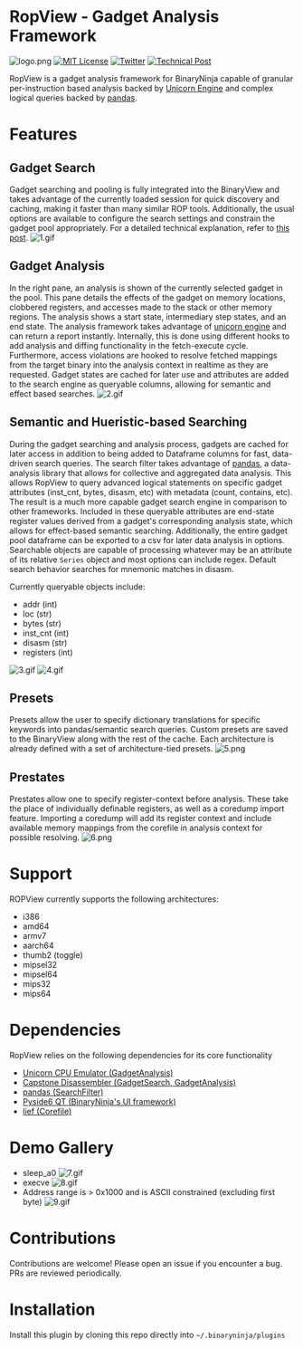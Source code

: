 # RopView - Gadget Analysis Framework
![logo.png](images/logo.png)
[![MIT License](https://img.shields.io/badge/license-MIT-blue.svg?style=flat)](http://choosealicense.com/licenses/mit/)  [![Twitter](https://img.shields.io/twitter/follow/elbee_ez)](https://x.com/elbee_ez) [![Technical Post](https://img.shields.io/badge/Blog%20post-details-blue)](https://faultpoint.com/post/2024-06-02-binja-plugin-ropview/)

RopView is a gadget analysis framework for BinaryNinja capable of granular per-instruction based analysis backed by [Unicorn Engine](https://www.unicorn-engine.org/) and complex logical queries backed by [pandas](https://pandas.pydata.org/).

# Features
## Gadget Search
Gadget searching and pooling is fully integrated into the BinaryView and takes advantage of the currently loaded session for quick discovery and caching, making it faster than many similar ROP tools. Additionally, the usual options are available to configure the search settings and constrain the gadget pool appropriately. For a detailed technical explanation, refer to [this post](https://faultpoint.com/post/2024-06-02-binja-plugin-ropview/).
![1.gif](images/1.gif)

## Gadget Analysis
In the right pane, an analysis is shown of the currently selected gadget in the pool. This pane details the effects of the gadget on memory locations, clobbered registers, and accesses made to the stack or other memory regions. The analysis shows a start state, intermediary step states, and an end state. The analysis framework takes advantage of [unicorn engine](https://www.unicorn-engine.org/) and can return a report instantly. Internally, this is done using different hooks to add analysis and diffing functionality in the fetch-execute cycle. Furthermore, access violations are hooked to resolve fetched mappings from the target binary into the analysis context in realtime as they are requested. Gadget states are cached for later use and attributes are added to the search engine as queryable columns, allowing for semantic and effect based searches.
![2.gif](images/2.gif)

## Semantic and Hueristic-based Searching
During the gadget searching and analysis process, gadgets are cached for later access in addition to being added to Dataframe columns for fast, data-driven search queries. The search filter takes advantage of [pandas](https://pandas.pydata.org/), a data-analysis library that allows for collective and aggregated data analysis. This allows RopView to query advanced logical statements on specific gadget attributes (inst_cnt, bytes, disasm, etc) with metadata (count, contains, etc). The result is a much more capable gadget search engine in comparison to other frameworks. Included in these queryable attributes are end-state register values derived from a gadget's corresponding analysis state, which allows for effect-based semantic searching. Additionally, the entire gadget pool dataframe can be exported to a csv for later data analysis in options. Searchable objects are capable of processing whatever may be an attribute of its relative `Series` object and most options can include regex. Default search behavior searches for mnemonic matches in disasm.

Currently queryable objects include:
- addr (int)
- loc (str)
- bytes (str)
- inst_cnt (int)
- disasm (str)
- registers (int)

![3.gif](images/3.gif)
![4.gif](images/4.gif)

## Presets
Presets allow the user to specify dictionary translations for specific keywords into pandas/semantic search queries. Custom presets are saved to the BinaryView along with the rest of the cache. Each architecture is already defined with a set of architecture-tied presets.
![5.png](images/5.png)

## Prestates
Prestates allow one to specify register-context before analysis. These take the place of individually definable registers, as well as a coredump import feature. Importing a coredump will add its register context and include available memory mappings from the corefile in analysis context for possible resolving.
![6.png](images/6.png)

# Support
ROPView currently supports the following architectures:
- i386
- amd64
- armv7
- aarch64
- thumb2 (toggle)
- mipsel32
- mipsel64
- mips32
- mips64

# Dependencies
RopView relies on the following dependencies for its core functionality
- [Unicorn CPU Emulator (GadgetAnalysis)](https://www.unicorn-engine.org/)
- [Capstone Disassembler (GadgetSearch, GadgetAnalysis)](http://www.capstone-engine.org/)
- [pandas (SearchFilter)](https://pandas.pydata.org/)
- [Pyside6 QT (BinaryNinja's UI framework)](https://www.qt.io/qt-for-python)
- [lief (Corefile)](https://lief.re/)

# Demo Gallery

- sleep_a0
![7.gif](images/7.gif)
- execve
![8.gif](images/8.gif)
- Address range is > 0x1000 and is ASCII constrained (excluding first byte)
![9.gif](images/9.gif)

# Contributions
Contributions are welcome! Please open an issue if you encounter a bug. PRs are reviewed periodically.

# Installation
Install this plugin by cloning this repo directly into `~/.binaryninja/plugins`
